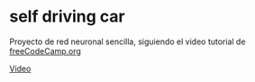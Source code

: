 # self driving car

Proyecto de red neuronal sencilla, siguiendo el video tutorial de [freeCodeCamp.org](https://www.youtube.com/c/Freecodecamp)



[Video](https://www.youtube.com/watch?v=Rs_rAxEsAvI)